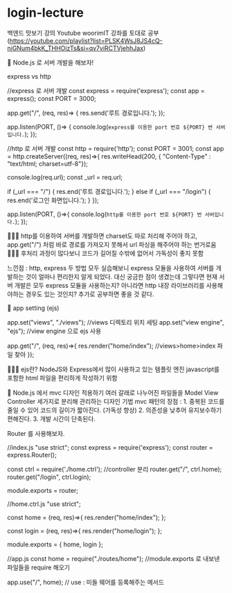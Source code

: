 # login-lecture
백엔드 맛보기 강의
Youtube woorimIT 강좌를 토대로 공부
(https://youtube.com/playlist?list=PLSK4WsJ8JS4cQ-niGNum4bkK_THHOizTs&si=qv7viRCTVjehhJax)

🙌 Node.js 로 서버 개발을 해보자!

express vs http

//express 로 서버 개발
const express = require('express');
const app = express();
const PORT = 3000;

app.get("/", (req, res)=> {
  res.send('루트 경로입니다.');
});

app.listen(PORT, ()=> {
  console.log(`express를 이용한 port 번호 ${PORT} 번 서버입니다.`);
});

//http 로 서버 개발
const http = require('http');
const PORT = 3001;
const app = http.createServer((req, res)=>{
  res.writeHead(200, {
  "Content-Type" : "text/html; charset=utf-8"});

  console.log(req.url);
  const _url = req.url;

  if (_url === "/") {
    res.end('루트 경로입니다.');
  } else if (_url === "/login") {
    res.end('로그인 화면입니다.');
  }
});

app.listen(PORT, ()=>{
  console.log(`http를 이용한 port 번호 ${PORT} 번 서버입니다.`);
});


💁🏻‍♀️ http를 이용하여 서버를 개발하면 charset도 따로 처리해 주어야 하고, app.get("/") 처럼 바로 경로를 가져오지 못해서 url 파싱을 해주어야 하는 번거로움
💁🏻‍♀️ 후처리 과정이 많다보니 코드가 길어질 수밖에 없어서 가독성이 좋지 못함

느낀점 : http, express 두 방법 모두 실습해보니 express 모듈을 사용하여 서버를 개발하는 것이 얼마나 편리한지 알게 되었다.
대신 궁금한 점이 생겼는데 그렇다면 현재 서버 개발은 모두 express 모듈을 사용하는지? 아니라면 http 내장 라이브러리를 사용해야하는 경우도 있는 것인지?
추가로 공부하면 좋을 것 같다.


🙌 app setting (ejs)

app.set("views", "./views"); //views 디렉토리 위치 세팅
app.set("view engine", "ejs"); //view engine 으로 ejs 사용

app.get("/", (req, res)=>{
  res.render("home/index"); //views>home>index 파일 찾아
});

💁🏻‍♀️ ejs란?
NodeJS와 Express에서 많이 사용하고 있는 템플릿 엔진
javascript를 포함한 html 파일을 편리하게 작성하기 위함


🙌 Node.js 에서 mvc 디자인 적용하기
여러 갈래로 나누어진 파일들을 Model View Controller 세가지로 분리해 관리하는 디자인 기법
mvc 패턴의 장점 : 1. 중복된 코드를 줄일 수 있어 코드의 길이가 짧아진다. (가독성 향상)
                 2. 의존성을 낮추어 유지보수하기 편해진다.
                 3. 개발 시간이 단축된다.

Router 를 사용해보자.

//index.js
"use strict";
const express = require('express');
const router = express.Router();

const ctrl = require('./home.ctrl'); //controller 분리
router.get("/", ctrl.home);
router.get("/login", ctrl.login);

module.exports = router;

//home.ctrl.js
"use strict";

const home = (req, res)=>{
  res.render("home/index");
};

const login = (req, res)=>{
  res.render("home/login");
};

module.exports = {
  home,
  login
};

//app.js
const home = require("./routes/home"); //module.exports 로 내보낸 파일들을 require 해오기

app.use("/", home); // use : 미들 웨어를 등록해주는 메서드
